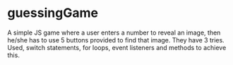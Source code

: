 # guessingGame
A simple JS game where a user enters a number to reveal an image, then he/she has to use 5 buttons provided to find that image. They have 3 tries. Used, switch statements, for loops, event listeners and methods to achieve this.
